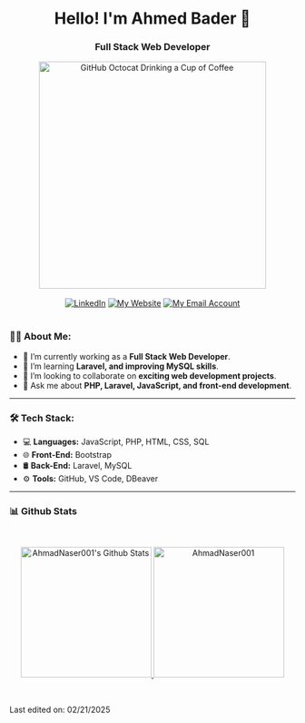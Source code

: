 <div>
    <h1 align="center"> Hello! I'm Ahmed Bader 👋 </h1>
    <h3 align="center"> Full Stack Web Developer </h3>
    <div align=center>
        <img src="https://raw.githubusercontent.com/engsahaly/engsahaly/main/code.gif" alt="GitHub Octocat Drinking a Cup of Coffee" height="400">
    </div>
    <br>
    <div align=center>
        <a href="https://www.linkedin.com/in/ahmad-bader-dev/"><img src="https://img.shields.io/badge/Linkedin-0077b5?style=flat&logo=linkedin" alt="LinkedIn" /></a>
        <a href="https://ahmadbader.com/"><img src="https://img.shields.io/badge/Website-My%20Website-blue" alt="My Website" /></a>
        <a href="mailto:ahmadbader.n@gmail.com"><img src="https://img.shields.io/badge/Email-My%20Email%20Address-orange" alt="My Email Account" /></a>
    </div>
</div>
    <br>

### 👨‍💻 About Me:
- 🔭 I’m currently working as a **Full Stack Web Developer**.
- 🌱 I’m learning **Laravel, and improving MySQL skills**.
- 👯 I’m looking to collaborate on **exciting web development projects**.
- 💬 Ask me about **PHP, Laravel, JavaScript, and front-end development**.

---

### 🛠 Tech Stack:
- 💻 **Languages:** JavaScript, PHP, HTML, CSS, SQL
- 🌐 **Front-End:** Bootstrap
- 🛢 **Back-End:** Laravel, MySQL
- ⚙️ **Tools:** GitHub, VS Code, DBeaver

---
### 📊 Github Stats
  <br/>
<p align="center">
    <a href="https://github.com/AhmadNaser001">
        <img alt="AhmadNaser001's Github Stats" src="https://github-readme-stats.vercel.app/api?username=AhmadNaser001&show_icons=true&count_private=true&locale=en&theme=dracula" height="230px"/>
    </a>
    <img src="https://github-readme-stats.vercel.app/api/top-langs?username=AhmadNaser001&langs_count=6&show_icons=true&locale=en&theme=dracula" alt="AhmadNaser001" height="230px"/>
</p>

</p>
<br/>

Last edited on: 02/21/2025
